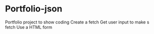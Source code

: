 # Portfolio-json
Portfolio project to show coding
Create a fetch 
Get user input to make s fetch
Use a HTML form
